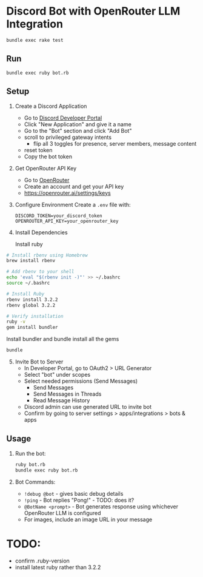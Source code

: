 # Discord Bot with OpenRouter LLM Integration

```
bundle exec rake test
```

## Run

```
bundle exec ruby bot.rb
```

## Setup

1. Create a Discord Application

   - Go to [Discord Developer Portal](https://discord.com/developers/applications)
   - Click "New Application" and give it a name
   - Go to the "Bot" section and click "Add Bot"

   * scroll to privileged gateway intents
     - flip all 3 toggles for presence, server members, message content
   * reset token

   - Copy the bot token

2. Get OpenRouter API Key

   - Go to [OpenRouter](https://openrouter.ai/)
   - Create an account and get your API key
   - https://openrouter.ai/settings/keys

3. Configure Environment
   Create a `.env` file with:

   ```
   DISCORD_TOKEN=your_discord_token
   OPENROUTER_API_KEY=your_openrouter_key
   ```

4. Install Dependencies

   Install ruby

```bash
# Install rbenv using Homebrew
brew install rbenv

# Add rbenv to your shell
echo 'eval "$(rbenv init -)"' >> ~/.bashrc
source ~/.bashrc

# Install Ruby
rbenv install 3.2.2
rbenv global 3.2.2

# Verify installation
ruby -v
gem install bundler
```

Install bundler and bundle install all the gems

```bash
bundle
```

5. Invite Bot to Server
   - In Developer Portal, go to OAuth2 > URL Generator
   - Select "bot" under scopes
   - Select needed permissions (Send Messages)
     - Send Messages
     - Send Messages in Threads
     - Read Message History
   - Discord admin can use generated URL to invite bot
   - Confirm by going to server settings > apps/integrations > bots & apps

## Usage

1. Run the bot:

   ```bash
   ruby bot.rb
   bundle exec ruby bot.rb
   ```

2. Bot Commands:
   - `!debug @bot` - gives basic debug details
   - `!ping` - Bot replies "Pong!" - TODO: does it?
   - `@BotName <prompt>` - Bot generates response using whichever OpenRouter LLM is configured
   - For images, include an image URL in your message

# TODO:

- confirm .ruby-version
- install latest ruby rather than 3.2.2
